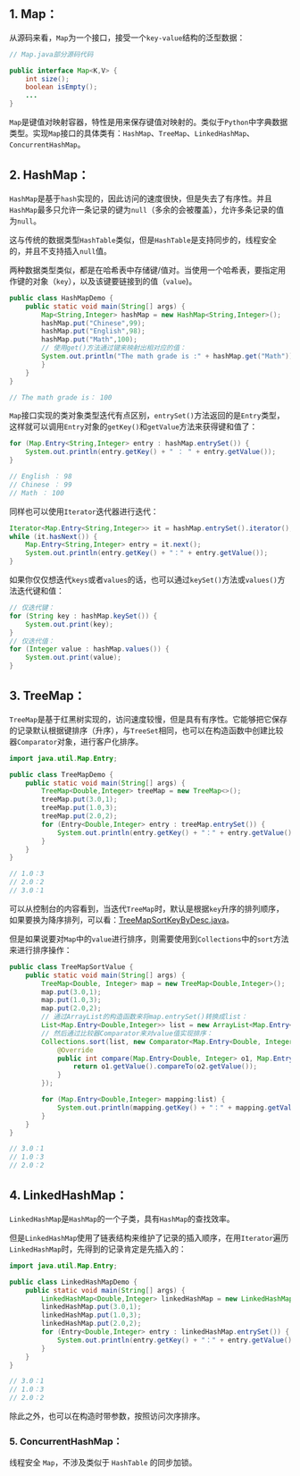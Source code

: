 ## 1. Map：

从源码来看，`Map`为一个接口，接受一个`key-value`结构的泛型数据：

```java
// Map.java部分源码代码

public interface Map<K,V> {
	int size();
    boolean isEmpty();
    ...
}
```

`Map`是键值对映射容器，特性是用来保存键值对映射的。类似于`Python`中字典数据类型。实现`Map`接口的具体类有：`HashMap`、`TreeMap`、`LinkedHashMap`、`ConcurrentHashMap`。


## 2. HashMap：

`HashMap`是基于`hash`实现的，因此访问的速度很快，但是失去了有序性。并且`HashMap`最多只允许一条记录的键为`null`（多余的会被覆盖），允许多条记录的值为`null`。

这与传统的数据类型`HashTable`类似，但是`HashTable`是支持同步的，线程安全的，并且不支持插入`null`值。

两种数据类型类似，都是在哈希表中存储键/值对。当使用一个哈希表，要指定用作键的对象（`key`），以及该键要链接到的值（`value`)。

```java
public class HashMapDemo {
    public static void main(String[] args) {
        Map<String,Integer> hashMap = new HashMap<String,Integer>();
        hashMap.put("Chinese",99);
        hashMap.put("English",98);
        hashMap.put("Math",100);
        // 使用get()方法通过键来映射出相对应的值：
        System.out.println("The math grade is :" + hashMap.get("Math"));
        }
    }
}

// The math grade is： 100
```

`Map`接口实现的类对象类型迭代有点区别，`entrySet()`方法返回的是`Entry`类型，这样就可以调用`Entry`对象的`getKey()`和`getValue`方法来获得键和值了：

```java
for (Map.Entry<String,Integer> entry : hashMap.entrySet()) {
    System.out.println(entry.getKey() + " ： " + entry.getValue());
}

// English ： 98
// Chinese ： 99
// Math ： 100
```

同样也可以使用`Iterator`迭代器进行迭代：

```java
Iterator<Map.Entry<String,Integer>> it = hashMap.entrySet().iterator();
while (it.hasNext()) {
    Map.Entry<String,Integer> entry = it.next();
    System.out.println(entry.getKey() + "：" + entry.getValue());
}
```

如果你仅仅想迭代`keys`或者`values`的话，也可以通过`keySet()`方法或`values()`方法迭代键和值：

```java
// 仅迭代键：
for (String key : hashMap.keySet()) {
    System.out.print(key);
}
// 仅迭代值：
for (Integer value : hashMap.values()) {
    System.out.print(value);
}
```

## 3. TreeMap：

`TreeMap`是基于红黑树实现的，访问速度较慢，但是具有有序性。它能够把它保存的记录默认根据键排序（升序），与`TreeSet`相同，也可以在构造函数中创建比较器`Comparator`对象，进行客户化排序。

```java
import java.util.Map.Entry;

public class TreeMapDemo {
    public static void main(String[] args) {
        TreeMap<Double,Integer> treeMap = new TreeMap<>();
        treeMap.put(3.0,1);
        treeMap.put(1.0,3);
        treeMap.put(2.0,2);
        for (Entry<Double,Integer> entry : treeMap.entrySet()) {
            System.out.println(entry.getKey() + "：" + entry.getValue());
        }
    }
}

// 1.0：3
// 2.0：2
// 3.0：1
```

可以从控制台的内容看到，当迭代`TreeMap`时，默认是根据`key`升序的排列顺序，如果要换为降序排列，可以看：[TreeMapSortKeyByDesc.java](https://github.com/PushyZqin/java-demo/blob/master/data-structure/src/collections/map/TreeMapSortKey.java)。

但是如果说要对`Map`中的`value`进行排序，则需要使用到`Collections`中的`sort`方法来进行排序操作：

```java
public class TreeMapSortValue {
    public static void main(String[] args) {
        TreeMap<Double, Integer> map = new TreeMap<Double,Integer>();
        map.put(3.0,1);
        map.put(1.0,3);
        map.put(2.0,2);
        // 通过ArrayList的构造函数来将map.entrySet()转换成list：
        List<Map.Entry<Double,Integer>> list = new ArrayList<Map.Entry<Double,Integer>>(map.entrySet());
        // 然后通过比较器Comparator来对value值实现排序：
        Collections.sort(list, new Comparator<Map.Entry<Double, Integer>>() {
            @Override
            public int compare(Map.Entry<Double, Integer> o1, Map.Entry<Double, Integer> o2) {
                return o1.getValue().compareTo(o2.getValue());
            }
        });

        for (Map.Entry<Double,Integer> mapping:list) {
            System.out.println(mapping.getKey() + "：" + mapping.getValue());
        }
    }
}

// 3.0：1
// 1.0：3
// 2.0：2
```

## 4. LinkedHashMap：

`LinkedHashMap`是`HashMap`的一个子类，具有`HashMap`的查找效率。

但是`LinkedHashMap`使用了链表结构来维护了记录的插入顺序，在用`Iterator`遍历`LinkedHashMap`时，先得到的记录肯定是先插入的：

```java
import java.util.Map.Entry;

public class LinkedHashMapDemo {
    public static void main(String[] args) {
        LinkedHashMap<Double,Integer> linkedHashMap = new LinkedHashMap<>();
        linkedHashMap.put(3.0,1);
        linkedHashMap.put(1.0,3);
        linkedHashMap.put(2.0,2);
        for (Entry<Double,Integer> entry : linkedHashMap.entrySet()) {
            System.out.println(entry.getKey() + "：" + entry.getValue());
        }
    }
}

// 3.0：1
// 1.0：3
// 2.0：2
```

除此之外，也可以在构造时带参数，按照访问次序排序。

### 5. ConcurrentHashMap：

线程安全 `Map`，不涉及类似于 `HashTable` 的同步加锁。
